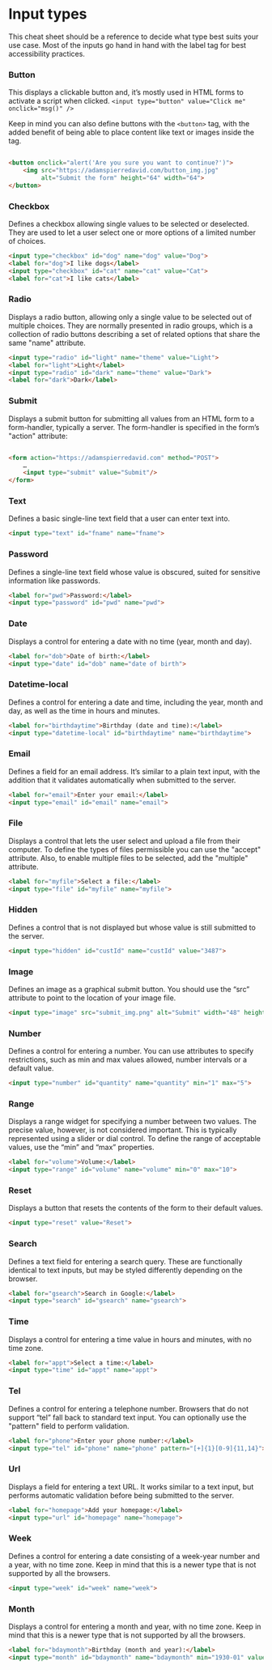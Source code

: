 # Input types

This cheat sheet should be a reference to decide what type best suits your use case. Most of the inputs go hand in hand
with the label tag for best accessibility practices.

### Button

This displays a clickable button and, it’s mostly used in HTML forms to activate a script when
clicked. `<input type="button" value="Click me" onclick="msg()" />`

Keep in mind you can also define buttons with the `<button>` tag, with the added benefit of being able to place content
like text or images inside the tag.

```html

<button onclick="alert('Are you sure you want to continue?')">
    <img src="https://adamspierredavid.com/button_img.jpg"
         alt="Submit the form" height="64" width="64">
</button> 
```

### Checkbox

Defines a checkbox allowing single values to be selected or deselected. They are used to let a user select one or more
options of a limited number of choices.

```html
<input type="checkbox" id="dog" name="dog" value="Dog">
<label for="dog">I like dogs</label>
<input type="checkbox" id="cat" name="cat" value="Cat">
<label for="cat">I like cats</label>
```

### Radio

Displays a radio button, allowing only a single value to be selected out of multiple choices. They are normally
presented in radio groups, which is a collection of radio buttons describing a set of related options that share the
same "name" attribute.

```html
<input type="radio" id="light" name="theme" value="Light">
<label for="light">Light</label>
<input type="radio" id="dark" name="theme" value="Dark">
<label for="dark">Dark</label> 
```

### Submit

Displays a submit button for submitting all values from an HTML form to a form-handler, typically a server. The
form-handler is specified in the form’s "action" attribute:

```html

<form action="https://adamspierredavid.com" method="POST">
    …
    <input type="submit" value="Submit"/>
</form>
```

### Text

Defines a basic single-line text field that a user can enter text into.

```html
<input type="text" id="fname" name="fname"> 
```

### Password

Defines a single-line text field whose value is obscured, suited for sensitive information like passwords.

````html
<label for="pwd">Password:</label>
<input type="password" id="pwd" name="pwd"> 
````

### Date

Displays a control for entering a date with no time (year, month and day).

````html
<label for="dob">Date of birth:</label>
<input type="date" id="dob" name="date of birth">
````

### Datetime-local

Defines a control for entering a date and time, including the year, month and day, as well as the time in hours and
minutes.

````html
<label for="birthdaytime">Birthday (date and time):</label>
<input type="datetime-local" id="birthdaytime" name="birthdaytime">
````

### Email

Defines a field for an email address. It’s similar to a plain text input, with the addition that it validates
automatically when submitted to the server.

````html
<label for="email">Enter your email:</label>
<input type="email" id="email" name="email">
````

### File

Displays a control that lets the user select and upload a file from their computer. To define the types of files
permissible you can use the "accept" attribute. Also, to enable multiple files to be selected, add the "multiple"
attribute.

````html
<label for="myfile">Select a file:</label>
<input type="file" id="myfile" name="myfile">
````

### Hidden

Defines a control that is not displayed but whose value is still submitted to the server.

```html
<input type="hidden" id="custId" name="custId" value="3487">
```

### Image

Defines an image as a graphical submit button. You should use the “src” attribute to point to the location of your image
file.

````html
<input type="image" src="submit_img.png" alt="Submit" width="48" height="48">
````

### Number

Defines a control for entering a number. You can use attributes to specify restrictions, such as min and max values
allowed, number intervals or a default value.

````html
<input type="number" id="quantity" name="quantity" min="1" max="5">
````

### Range

Displays a range widget for specifying a number between two values. The precise value, however, is not considered
important. This is typically represented using a slider or dial control. To define the range of acceptable values, use
the “min” and “max” properties.

````html
<label for="volume">Volume:</label>
<input type="range" id="volume" name="volume" min="0" max="10">
````

### Reset

Displays a button that resets the contents of the form to their default values.

````html
<input type="reset" value="Reset">
````

### Search

Defines a text field for entering a search query. These are functionally identical to text inputs, but may be styled
differently depending on the browser.

```html
<label for="gsearch">Search in Google:</label>
<input type="search" id="gsearch" name="gsearch">
```

### Time

Displays a control for entering a time value in hours and minutes, with no time zone.

```html
<label for="appt">Select a time:</label>
<input type="time" id="appt" name="appt">
```

### Tel

Defines a control for entering a telephone number. Browsers that do not support “tel” fall back to standard text input.
You can optionally use the "pattern" field to perform validation.

```html
<label for="phone">Enter your phone number:</label>
<input type="tel" id="phone" name="phone" pattern="[+]{1}[0-9]{11,14}">
```

### Url

Displays a field for entering a text URL. It works similar to a text input, but performs automatic validation before
being submitted to the server.

```html
<label for="homepage">Add your homepage:</label>
<input type="url" id="homepage" name="homepage">
```

### Week

Defines a control for entering a date consisting of a week-year number and a year, with no time zone. Keep in mind that
this is a newer type that is not supported by all the browsers.

````html
<input type="week" id="week" name="week">
````

### Month

Displays a control for entering a month and year, with no time zone. Keep in mind that this is a newer type that is not
supported by all the browsers.

````html
<label for="bdaymonth">Birthday (month and year):</label>
<input type="month" id="bdaymonth" name="bdaymonth" min="1930-01" value="2000-01">
````
